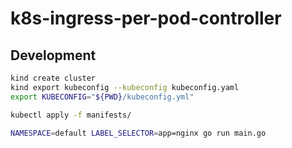 # k8s-ingress-per-pod-controller

## Development

```bash
kind create cluster
kind export kubeconfig --kubeconfig kubeconfig.yaml
export KUBECONFIG="${PWD}/kubeconfig.yml"

kubectl apply -f manifests/

NAMESPACE=default LABEL_SELECTOR=app=nginx go run main.go
```
